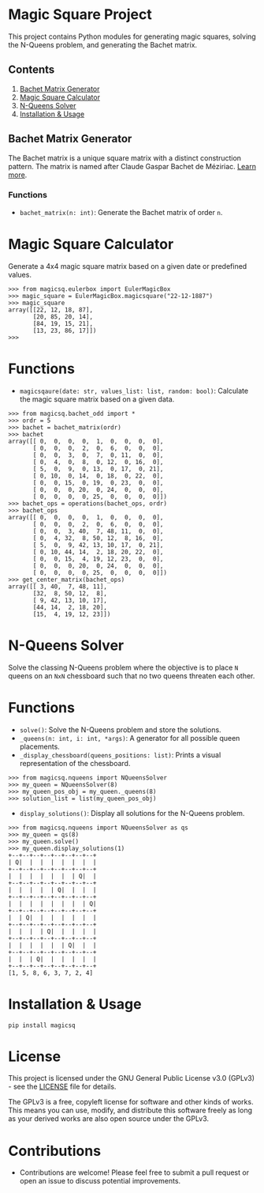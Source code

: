 # Magic Square Project

This project contains Python modules for generating magic squares, solving the N-Queens problem, and generating the Bachet matrix.

## Contents
1. [Bachet Matrix Generator](#bachet-matrix-generator)
2. [Magic Square Calculator](#magic-square-calculator)
3. [N-Queens Solver](#n-queens-solver)
4. [Installation & Usage](#installation--usage)

## Bachet Matrix Generator
The Bachet matrix is a unique square matrix with a distinct construction pattern. The matrix is named after Claude Gaspar Bachet de Méziriac. [Learn more](https://en.wikipedia.org/wiki/Claude_Gaspar_Bachet_de_M%C3%A9ziriac).

### Functions
- `bachet_matrix(n: int)`: Generate the Bachet matrix of order `n`.

 # Magic Square Calculator

Generate a 4x4 magic square matrix based on a given date or predefined values.

```commandline
>>> from magicsq.eulerbox import EulerMagicBox
>>> magic_square = EulerMagicBox.magicsquare("22-12-1887")
>>> magic_square
array([[22, 12, 18, 87],
       [20, 85, 20, 14],
       [84, 19, 15, 21],
       [13, 23, 86, 17]])
>>>
```
# Functions

- `magicsqaure(date: str, values_list: list, random: bool)`: Calculate the magic square matrix based on a given data.

```commandline
>>> from magicsq.bachet_odd import *
>>> ordr = 5                
>>> bachet = bachet_matrix(ordr)
>>> bachet
array([[ 0,  0,  0,  0,  1,  0,  0,  0,  0],
       [ 0,  0,  0,  2,  0,  6,  0,  0,  0],
       [ 0,  0,  3,  0,  7,  0, 11,  0,  0],
       [ 0,  4,  0,  8,  0, 12,  0, 16,  0],
       [ 5,  0,  9,  0, 13,  0, 17,  0, 21],
       [ 0, 10,  0, 14,  0, 18,  0, 22,  0],
       [ 0,  0, 15,  0, 19,  0, 23,  0,  0],
       [ 0,  0,  0, 20,  0, 24,  0,  0,  0],
       [ 0,  0,  0,  0, 25,  0,  0,  0,  0]])
>>> bachet_ops = operations(bachet_ops, ordr)
>>> bachet_ops
array([[ 0,  0,  0,  0,  1,  0,  0,  0,  0],
       [ 0,  0,  0,  2,  0,  6,  0,  0,  0],
       [ 0,  0,  3, 40,  7, 48, 11,  0,  0],
       [ 0,  4, 32,  8, 50, 12,  8, 16,  0],
       [ 5,  0,  9, 42, 13, 10, 17,  0, 21],
       [ 0, 10, 44, 14,  2, 18, 20, 22,  0],
       [ 0,  0, 15,  4, 19, 12, 23,  0,  0],
       [ 0,  0,  0, 20,  0, 24,  0,  0,  0],
       [ 0,  0,  0,  0, 25,  0,  0,  0,  0]])
>>> get_center_matrix(bachet_ops)
array([[ 3, 40,  7, 48, 11],
       [32,  8, 50, 12,  8],
       [ 9, 42, 13, 10, 17],
       [44, 14,  2, 18, 20],
       [15,  4, 19, 12, 23]])
```



# N-Queens Solver

Solve the classing N-Queens problem where the objective is to place `N` queens on an `NxN` chessboard such that no two queens threaten each other.


# Functions
- `solve()`: Solve the N-Queens problem and store the solutions.
- `_queens(n: int, i: int, *args)`: A generator for all possible queen placements.
- `_display_chessboard(queens_positions: list)`: Prints a visual representation of the chessboard.

```commandline
>>> from magicsq.nqueens import NQueensSolver    
>>> my_queen = NQueensSolver(8)
>>> my_queen_pos_obj = my_queen._queens(8) 
>>> solution_list = list(my_queen_pos_obj)
```



- `display_solutions()`: Display all solutions for the N-Queens problem.
```commandline
>>> from magicsq.nqueens import NQueensSolver as qs
>>> my_queen = qs(8)
>>> my_queen.solve()
>>> my_queen.display_solutions(1)
+--+--+--+--+--+--+--+--+
| Q|  |  |  |  |  |  |  |
+--+--+--+--+--+--+--+--+
|  |  |  |  |  |  | Q|  |
+--+--+--+--+--+--+--+--+
|  |  |  |  | Q|  |  |  |
+--+--+--+--+--+--+--+--+
|  |  |  |  |  |  |  | Q|
+--+--+--+--+--+--+--+--+
|  | Q|  |  |  |  |  |  |
+--+--+--+--+--+--+--+--+
|  |  |  | Q|  |  |  |  |
+--+--+--+--+--+--+--+--+
|  |  |  |  |  | Q|  |  |
+--+--+--+--+--+--+--+--+
|  |  | Q|  |  |  |  |  |
+--+--+--+--+--+--+--+--+
[1, 5, 8, 6, 3, 7, 2, 4] 

```


# Installation & Usage
    pip install magicsq

# License

This project is licensed under the GNU General Public License v3.0 (GPLv3) - see the [LICENSE](LICENSE) file for details.

The GPLv3 is a free, copyleft license for software and other kinds of works. This means you can use, modify, and distribute this software freely as long as your derived works are also open source under the GPLv3.


# Contributions
- Contributions are welcome! Please feel free to submit a pull request or open an issue to discuss potential improvements.